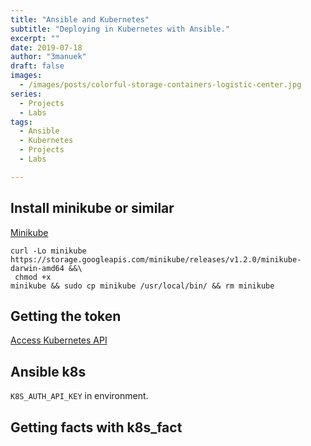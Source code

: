 ```yaml
---
title: "Ansible and Kubernetes"
subtitle: "Deploying in Kubernetes with Ansible."
excerpt: ""
date: 2019-07-18
author: "3manuek"
draft: false
images:
  - /images/posts/colorful-storage-containers-logistic-center.jpg
series:
  - Projects
  - Labs
tags:
  - Ansible
  - Kubernetes
  - Projects
  - Labs

---
```


## Install minikube or similar


[Minikube](https://github.com/kubernetes/minikube/releases)

```
curl -Lo minikube https://storage.googleapis.com/minikube/releases/v1.2.0/minikube-darwin-amd64 &&\
 chmod +x 
minikube && sudo cp minikube /usr/local/bin/ && rm minikube
```


## Getting the token

[Access Kubernetes API](https://kubernetes.io/docs/tasks/administer-cluster/access-cluster-api/)


## Ansible k8s 


[](https://docs.ansible.com/ansible/latest/modules/k8s_module.html#k8s-raw-module)

`K8S_AUTH_API_KEY` in environment.

## Getting facts with k8s_fact

[](https://docs.ansible.com/ansible/latest/modules/k8s_facts_module.html#k8s-facts-module)